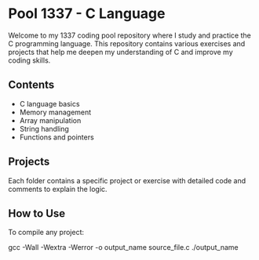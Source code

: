 # Pool 1337 - C Language

Welcome to my 1337 coding pool repository where I study and practice the C programming language. This repository contains various exercises and projects that help me deepen my understanding of C and improve my coding skills.

## Contents
- C language basics
- Memory management
- Array manipulation
- String handling
- Functions and pointers

## Projects
Each folder contains a specific project or exercise with detailed code and comments to explain the logic.

## How to Use
To compile any project:

gcc -Wall -Wextra -Werror -o output_name source_file.c
./output_name
